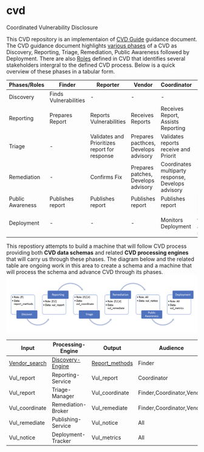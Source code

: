 # cvd
Coordinated Vulnerability Disclosure 

This CVD repository is an implementaion of [CVD Guide](https://vuls.cert.org/confluence/display/CVD/The+CERT+Guide+to+Coordinated+Vulnerability+Disclosure) guidance document. The CVD guidance document highlights [various phases](https://vuls.cert.org/confluence/display/CVD/4.+Phases+of+CVD) of a CVD as Discovery, Reporting, Triage, Remediation, Public Awareness followed by Deployment. There are also [Roles](https://vuls.cert.org/confluence/display/CVD/3.+Roles+in+CVD) defined in CVD that identifies several stakeholders intergral to the defined CVD process. Below is a quick overview of these phases in a tabular form.

| Phases/Roles | Finder | Reporter | Vendor | Coordinator | Deployer |
| --- | --- | --- | --- | --- | --- |
| Discovery | Finds Vulnerabilities | - | - | - | - |
| Reporting | Prepares Report | Reports Vulnerabilities | Receives Reports | Receives Report, Assists Reporting| - |
| Triage | - |Validates and Prioritizes report for response | Prepares pacthces, Develops advisory | Validates reports receive and Priorit |-|
| Remediation | - | Confirms Fix | Prepares patches, Develops advisory | Coordinates multiparty response, Develops advisory | - |
| Public Awareness | Publishes report | Publishes report | Publishes report | Publishes report | Receives Report |
| Deployment | - | - | - | Monitors Deployment | Deploys fixes and/or mitigations |

This repostiory attempts to build a machine that will follow CVD process providing both **CVD data schemas** and related **CVD processing engines** that will carry us through these phases.  The diagram below and the related table are ongoing work in this area to create a schema and a machine that will process the schema and advance CVD through its phases.
![Alt text](./cvd-flow.png?raw=true "CVD Flow")

| Input | Processing-Engine | Output | Audience 
| --- | --- | ---  | --- |
| [Vendor_search](./schema/vendor_search.schema.json) | [Discovery-Engine](./machine/discover.py) | [Report_methods](./schema/report_methods.schema.json) | Finder 
| Vul_report | Reporting-Service | Vul_report | Coordinator 
| Vul_report | Triage-Manager | Vul_coordinate | Finder,Coordinator,Vendor 
| Vul_coordinate | Remediation-Broker | Vul_remediate | Finder,Coordinator,Vendor 
| Vul_remediate | Publishing-Service | Vul_notice | All 
| Vul_notice | Deployment-Tracker | Vul_metrics | All 



